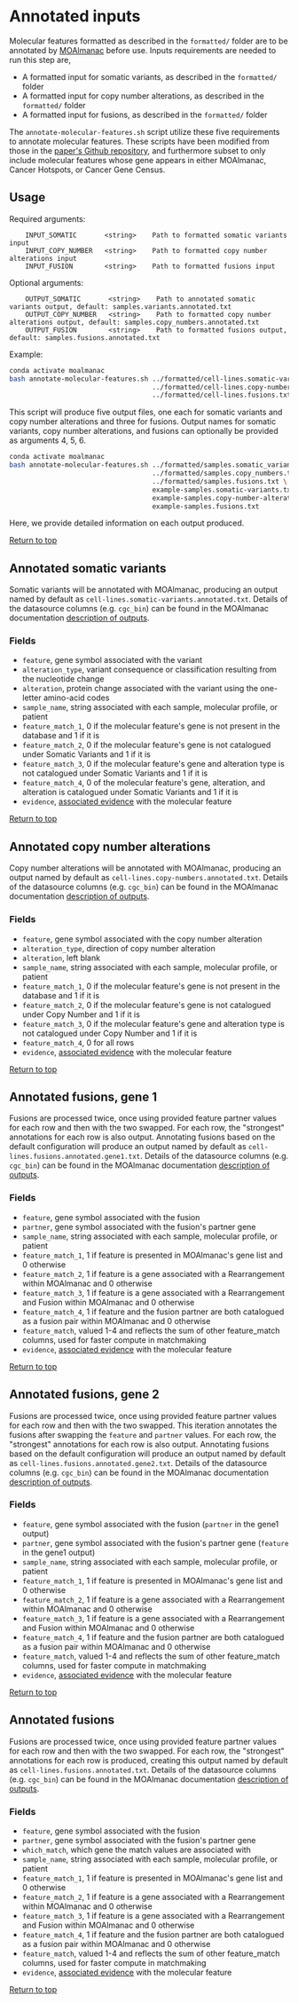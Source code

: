 # Annotated inputs
Molecular features formatted as described in the `formatted/` folder are to be annotated by [MOAlmanac](https://github.com/vanallenlab/moalmanac) before use. Inputs requirements are needed to run this step are,
- A formatted input for somatic variants, as described in the `formatted/` folder
- A formatted input for copy number alterations, as described in the `formatted/` folder
- A formatted input for fusions, as described in the `formatted/` folder

The `annotate-molecular-features.sh` script utilize these five requirements to annotate molecular features. These scripts have been modified from those in the [paper's Github repository](https://github.com/vanallenlab/moalmanac-paper/tree/main/analyses/preclinical), and furthermore subset to only include molecular features whose gene appears in either MOAlmanac, Cancer Hotspots, or Cancer Gene Census.

## Usage
Required arguments:
```
    INPUT_SOMATIC       <string>    Path to formatted somatic variants input
    INPUT_COPY_NUMBER   <string>    Path to formatted copy number alterations input
    INPUT_FUSION        <string>    Path to formatted fusions input
```

Optional arguments:
```
    OUTPUT_SOMATIC       <string>    Path to annotated somatic variants output, default: samples.variants.annotated.txt
    OUTPUT_COPY_NUMBER   <string>    Path to formatted copy number alterations output, default: samples.copy_numbers.annotated.txt
    OUTPUT_FUSION        <string>    Path to formatted fusions output, default: samples.fusions.annotated.txt
```

Example:
```bash
conda activate moalmanac
bash annotate-molecular-features.sh ../formatted/cell-lines.somatic-variants.txt \
                                    ../formatted/cell-lines.copy-numbers.txt \
                                    ../formatted/cell-lines.fusions.txt
```

This script will produce five output files, one each for somatic variants and copy number alterations and three for fusions. Output names for somatic variants, copy number alterations, and fusions can optionally be provided as arguments 4, 5, 6. 
```bash
conda activate moalmanac
bash annotate-molecular-features.sh ../formatted/samples.somatic_variants.txt \
                                    ../formatted/samples.copy_numbers.txt \
                                    ../formatted/samples.fusions.txt \
                                    example-samples.somatic-variants.txt \
                                    example-samples.copy-number-alterations.txt \
                                    example-samples.fusions.txt
```

Here, we provide detailed information on each output produced. 

[Return to top](#annotated-inputs)

## Annotated somatic variants
Somatic variants will be annotated with MOAlmanac, producing an output named by default as `cell-lines.somatic-variants.annotated.txt`. Details of the datasource columns (e.g. `cgc_bin`) can be found in the MOAlmanac documentation [description of outputs](https://github.com/vanallenlab/moalmanac/blob/main/docs/description-of-outputs.md#sorting-somatic-molecular-features).

### Fields
- `feature`, gene symbol associated with the variant
- `alteration_type`, variant consequence or classification resulting from the nucleotide change
- `alteration`, protein change associated with the variant using the one-letter amino-acid codes
- `sample_name`, string associated with each sample, molecular profile, or patient
- `feature_match_1`, 0 if the molecular feature's gene is not present in the database and 1 if it is
- `feature_match_2`, 0 if the molecular feature's gene is not catalogued under Somatic Variants and 1 if it is
- `feature_match_3`, 0 if the molecular feature's gene and alteration type is not catalogued under Somatic Variants and 1 if it is
- `feature_match_4`, 0 of the molecular feature's gene, alteration, and alteration is catalogued under Somatic Variants and 1 if it is
- `evidence`, [associated evidence](https://github.com/vanallenlab/moalmanac/blob/main/docs/description-of-outputs.md#associated-evidence-predictive-implication) with the molecular feature

[Return to top](#annotated-inputs)

## Annotated copy number alterations
Copy number alterations will be annotated with MOAlmanac, producing an output named by default as `cell-lines.copy-numbers.annotated.txt`. Details of the datasource columns (e.g. `cgc_bin`) can be found in the MOAlmanac documentation [description of outputs](https://github.com/vanallenlab/moalmanac/blob/main/docs/description-of-outputs.md#sorting-somatic-molecular-features).

### Fields
- `feature`, gene symbol associated with the copy number alteration
- `alteration_type`, direction of copy number alteration
- `alteration`, left blank
- `sample_name`, string associated with each sample, molecular profile, or patient
- `feature_match_1`, 0 if the molecular feature's gene is not present in the database and 1 if it is
- `feature_match_2`, 0 if the molecular feature's gene is not catalogued under Copy Number and 1 if it is
- `feature_match_3`, 0 if the molecular feature's gene and alteration type is not catalogued under Copy Number and 1 if it is
- `feature_match_4`, 0 for all rows
- `evidence`, [associated evidence](https://github.com/vanallenlab/moalmanac/blob/main/docs/description-of-outputs.md#associated-evidence-predictive-implication) with the molecular feature

[Return to top](#annotated-inputs)

## Annotated fusions, gene 1
Fusions are processed twice, once using provided feature partner values for each row and then with the two swapped. For each row, the "strongest" annotations for each row is also output. Annotating fusions based on the default configuration will produce an output named by default as `cell-lines.fusions.annotated.gene1.txt`. Details of the datasource columns (e.g. `cgc_bin`) can be found in the MOAlmanac documentation [description of outputs](https://github.com/vanallenlab/moalmanac/blob/main/docs/description-of-outputs.md#sorting-somatic-molecular-features).

### Fields
- `feature`, gene symbol associated with the fusion
- `partner`, gene symbol associated with the fusion's partner gene
- `sample_name`, string associated with each sample, molecular profile, or patient
- `feature_match_1`, 1 if feature is presented in MOAlmanac's gene list and 0 otherwise
- `feature_match_2`, 1 if feature is a gene associated with a Rearrangement within MOAlmanac and 0 otherwise
- `feature_match_3`, 1 if feature is a gene associated with a Rearrangement and Fusion within MOAlmanac and 0 otherwise
- `feature_match_4`, 1 if feature and the fusion partner are both catalogued as a fusion pair within MOAlmanac and 0 otherwise
- `feature_match`, valued 1-4 and reflects the sum of other feature_match columns, used for faster compute in matchmaking
- `evidence`, [associated evidence](https://github.com/vanallenlab/moalmanac/blob/main/docs/description-of-outputs.md#associated-evidence-predictive-implication) with the molecular feature

[Return to top](#annotated-inputs)

## Annotated fusions, gene 2
Fusions are processed twice, once using provided feature partner values for each row and then with the two swapped. This iteration annotates the fusions after swapping the `feature` and `partner` values. For each row, the "strongest" annotations for each row is also output. Annotating fusions based on the default configuration will produce an output named by default as `cell-lines.fusions.annotated.gene2.txt`. Details of the datasource columns (e.g. `cgc_bin`) can be found in the MOAlmanac documentation [description of outputs](https://github.com/vanallenlab/moalmanac/blob/main/docs/description-of-outputs.md#sorting-somatic-molecular-features).

### Fields
- `feature`, gene symbol associated with the fusion (`partner` in the gene1 output)
- `partner`, gene symbol associated with the fusion's partner gene (`feature` in the gene1 output)
- `sample_name`, string associated with each sample, molecular profile, or patient
- `feature_match_1`, 1 if feature is presented in MOAlmanac's gene list and 0 otherwise
- `feature_match_2`, 1 if feature is a gene associated with a Rearrangement within MOAlmanac and 0 otherwise
- `feature_match_3`, 1 if feature is a gene associated with a Rearrangement and Fusion within MOAlmanac and 0 otherwise
- `feature_match_4`, 1 if feature and the fusion partner are both catalogued as a fusion pair within MOAlmanac and 0 otherwise
- `feature_match`, valued 1-4 and reflects the sum of other feature_match columns, used for faster compute in matchmaking
- `evidence`, [associated evidence](https://github.com/vanallenlab/moalmanac/blob/main/docs/description-of-outputs.md#associated-evidence-predictive-implication) with the molecular feature

[Return to top](#annotated-inputs)

## Annotated fusions
Fusions are processed twice, once using provided feature partner values for each row and then with the two swapped. For each row, the "strongest" annotations for each row is produced, creating this output named by default as `cell-lines.fusions.annotated.txt`. Details of the datasource columns (e.g. `cgc_bin`) can be found in the MOAlmanac documentation [description of outputs](https://github.com/vanallenlab/moalmanac/blob/main/docs/description-of-outputs.md#sorting-somatic-molecular-features).

### Fields
- `feature`, gene symbol associated with the fusion 
- `partner`, gene symbol associated with the fusion's partner gene 
- `which_match`, which gene the match values are associated with 
- `sample_name`, string associated with each sample, molecular profile, or patient
- `feature_match_1`, 1 if feature is presented in MOAlmanac's gene list and 0 otherwise
- `feature_match_2`, 1 if feature is a gene associated with a Rearrangement within MOAlmanac and 0 otherwise
- `feature_match_3`, 1 if feature is a gene associated with a Rearrangement and Fusion within MOAlmanac and 0 otherwise
- `feature_match_4`, 1 if feature and the fusion partner are both catalogued as a fusion pair within MOAlmanac and 0 otherwise
- `feature_match`, valued 1-4 and reflects the sum of other feature_match columns, used for faster compute in matchmaking
- `evidence`, [associated evidence](https://github.com/vanallenlab/moalmanac/blob/main/docs/description-of-outputs.md#associated-evidence-predictive-implication) with the molecular feature

[Return to top](#annotated-inputs)
